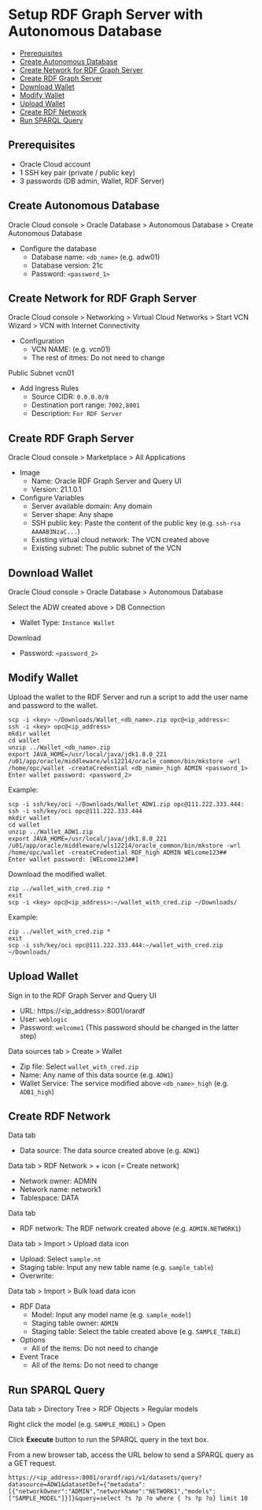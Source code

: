# Setup RDF Graph Server with Autonomous Database

- [Prerequisites](#Prerequisites)
- [Create Autonomous Database](#Create-Autonomous-Database)
- [Create Network for RDF Graph Server](#Create-Network-for-RDF-Graph-Server)
- [Create RDF Graph Server](#Create-RDF-Graph-Server)
- [Download Wallet](#Download-Wallet)
- [Modify Wallet](#Modify-Wallet)
- [Upload Wallet](#Upload-Wallet)
- [Create RDF Network](#Create-RDF-Network)
- [Run SPARQL Query](#Run-SPARQL-Query)

## Prerequisites

- Oracle Cloud account
- 1 SSH key pair (private / public key)
- 3 passwords (DB admin, Wallet, RDF Server)

## Create Autonomous Database

Oracle Cloud console > Oracle Database > Autonomous Database > Create Autonomous Database

- Configure the database
  - Database name: `<db_name>` (e.g. adw01)
  - Database version: 21c 
  - Password: `<password_1>`

## Create Network for RDF Graph Server

Oracle Cloud console > Networking > Virtual Cloud Networks > Start VCN Wizard > VCN with Internet Connectivity

- Configuration
  - VCN NAME: (e.g. vcn01)
  - The rest of itmes: Do not need to change

Public Subnet vcn01

- Add Ingress Rules
  - Source CIDR: `0.0.0.0/0`
  - Destination port range: `7002,8001`
  - Description: `For RDF Server`

## Create RDF Graph Server

Oracle Cloud console > Marketplace > All Applications

- Image
  - Name: Oracle RDF Graph Server and Query UI
  - Version: 21.1.0.1
- Configure Variables
  - Server available domain: Any domain
  - Server shape: Any shape
  - SSH public key: Paste the content of the public key (e.g. `ssh-rsa AAAAB3NzaC...`)
  - Existing virtual cloud network: The VCN created above
  - Existing subnet: The public subnet of the VCN

## Download Wallet

Oracle Cloud console > Oracle Database > Autonomous Database

Select the ADW created above > DB Connection

- Wallet Type: `Instance Wallet`

Download

- Password: `<password_2>`

## Modify Wallet

Upload the wallet to the RDF Server and run a script to add the user name and password to the wallet.
```
scp -i <key> ~/Downloads/Wallet_<db_name>.zip opc@<ip_address>:
ssh -i <key> opc@<ip_address>
mkdir wallet
cd wallet
unzip ../Wallet_<db_name>.zip
export JAVA_HOME=/usr/local/java/jdk1.8.0_221
/u01/app/oracle/middleware/wls12214/oracle_common/bin/mkstore -wrl /home/opc/wallet -createCredential <db_name>_high ADMIN <password_1>
Enter wallet password: <password_2>
```

Example:
```
scp -i ssh/key/oci ~/Downloads/Wallet_ADW1.zip opc@111.222.333.444:
ssh -i ssh/key/oci opc@111.222.333.444
mkdir wallet
cd wallet
unzip ../Wallet_ADW1.zip
export JAVA_HOME=/usr/local/java/jdk1.8.0_221
/u01/app/oracle/middleware/wls12214/oracle_common/bin/mkstore -wrl /home/opc/wallet -createCredential RDF_high ADMIN WELcome123##
Enter wallet password: [WELcome123##]
```

Download the modified wallet.
```
zip ../wallet_with_cred.zip *
exit
scp -i <key> opc@<ip_address>:~/wallet_with_cred.zip ~/Downloads/
```

Example:
```
zip ../wallet_with_cred.zip *
exit
scp -i ssh/key/oci opc@111.222.333.444:~/wallet_with_cred.zip ~/Downloads/
```

## Upload Wallet

Sign in to the RDF Graph Server and Query UI

- URL: https://<ip_address>:8001/orardf
- User: `weblogic`
- Password: `welcome1` (This password should be changed in the latter step)

Data sources tab > Create > Wallet

- Zip file: Select `wallet_with_cred.zip`
- Name: Any name of this data source (e.g. `ADW1`)
- Wallet Service: The service modified above `<db_name>_high` (e.g. `ADB1_high`)

## Create RDF Network

Data tab

- Data source: The data source created above (e.g. `ADW1`)

Data tab > RDF Network > + icon (= Create network)

- Network owner: ADMIN
- Network name: network1
- Tablespace: DATA

Data tab

- RDF network: The RDF network created above (e.g. `ADMIN.NETWORK1`)

Data tab > Import > Upload data icon

- Upload: Select `sample.nt`
- Staging table: Input any new table name (e.g. `sample_table`)
- Overwrite:

Data tab > Import > Bulk load data icon

- RDF Data
  - Model: Input any model name (e.g. `sample_model`)
  - Staging table owner: `ADMIN`
  - Staging table: Select the table created above (e.g. `SAMPLE_TABLE`)
- Options
  - All of the items: Do not need to change
- Event Trace
  - All of the items: Do not need to change

## Run SPARQL Query

Data tab > Directory Tree > RDF Objects > Regular models

Right click the model (e.g. `SAMPLE_MODEL`) > Open

Click **Execute** button to run the SPARQL query in the text box.

From a new browser tab, access the URL below to send a SPARQL query as a GET request.

```
https://<ip_address>:8001/orardf/api/v1/datasets/query?datasource=ADW1&datasetDef={"metadata":[{"networkOwner":"ADMIN","networkName":"NETWORK1","models":["SAMPLE_MODEL"]}]}&query=select ?s ?p ?o where { ?s ?p ?o} limit 10
```
